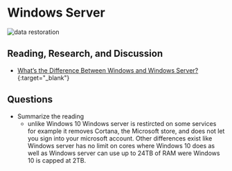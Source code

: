 # Windows Server

![data restoration](https://vollmerinstitute.com/wp-content/uploads/2019/04/Blog_Challenges_Featured.png)

## Reading, Research, and Discussion

- [What’s the Difference Between Windows and Windows Server?](https://www.howtogeek.com/404763/whats-the-difference-between-windows-and-windows-server/){:target="_blank"}

## Questions

- Summarize the reading
    - unlike Windows 10 Windows server is restircted on some services for example it removes Cortana, the Microsoft store, and does not let you sign into your microsoft account. Other differences exist like Windows server has no limit on cores where Windows 10 does as well as Windows server can use up to 24TB of RAM were Windows 10 is capped at 2TB.